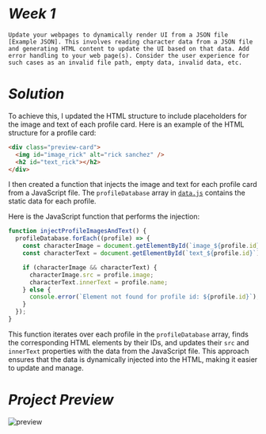 # _Week 1_

`Update your webpages to dynamically render UI from a JSON file [Example JSON]. This involves reading character data from a JSON file and generating HTML content to update the UI based on that data. Add error handling to your web page(s). Consider the user experience for such cases as an invalid file path, empty data, invalid data, etc.`

# _Solution_

To achieve this, I updated the HTML structure to include placeholders for the image and text of each profile card. Here is an example of the HTML structure for a profile card:

```html
<div class="preview-card">
  <img id="image_rick" alt="rick sanchez" />
  <h2 id="text_rick"></h2>
</div>
```

I then created a function that injects the image and text for each profile card from a JavaScript file. The `profileDatabase` array in [`data.js`](https://github.com/OgaDavid/TechNest/blob/main/Month%201/Week%204/data.js) contains the static data for each profile.

Here is the JavaScript function that performs the injection:

```javascript
function injectProfileImagesAndText() {
  profileDatabase.forEach((profile) => {
    const characterImage = document.getElementById(`image_${profile.id}`);
    const characterText = document.getElementById(`text_${profile.id}`);

    if (characterImage && characterText) {
      characterImage.src = profile.image;
      characterText.innerText = profile.name;
    } else {
      console.error(`Element not found for profile id: ${profile.id}`);
    }
  });
}
```

This function iterates over each profile in the `profileDatabase` array, finds the corresponding HTML elements by their IDs, and updates their `src` and `innerText` properties with the data from the JavaScript file. This approach ensures that the data is dynamically injected into the HTML, making it easier to update and manage.

# _Project Preview_

![preview](https://github.com/user-attachments/assets/442556bf-3e51-493c-93d2-d56269cebc54)
